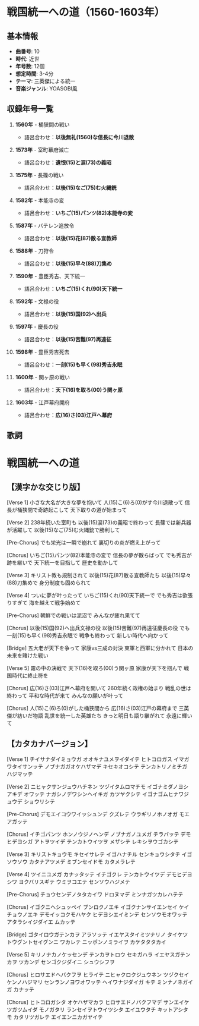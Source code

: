 # 戦国統一への道（1560-1603年）

## 基本情報
- **曲番号**: 10
- **時代**: 近世
- **年号数**: 12個
- **想定時間**: 3-4分
- **テーマ**: 三英傑による統一
- **音楽ジャンル**: YOASOBI風

## 収録年号一覧

1. **1560年** - 桶狭間の戦い
   - 語呂合わせ：**以後無礼(1560)な信長に今川退散**

2. **1573年** - 室町幕府滅亡
   - 語呂合わせ：**遺恨(15)と涙(73)の義昭**

3. **1575年** - 長篠の戦い
   - 語呂合わせ：**以後(15)なご(75)む火縄銃**

4. **1582年** - 本能寺の変
   - 語呂合わせ：**いちご(15)パンツ(82)本能寺の変**

5. **1587年** - バテレン追放令
   - 語呂合わせ：**以後(15)花(87)散る宣教師**

6. **1588年** - 刀狩令
   - 語呂合わせ：**以後(15)早々(88)刀集め**

7. **1590年** - 豊臣秀吉、天下統一
   - 語呂合わせ：**いちご(15)くれ(90)天下統一**

8. **1592年** - 文禄の役
   - 語呂合わせ：**以後(15)国(92)へ出兵**

9. **1597年** - 慶長の役
   - 語呂合わせ：**以後(15)苦難(97)再遠征**

10. **1598年** - 豊臣秀吉死去
    - 語呂合わせ：**一刻(15)も早く(98)秀吉永眠**

11. **1600年** - 関ヶ原の戦い
    - 語呂合わせ：**天下(16)を取ろ(00)う関ヶ原**

12. **1603年** - 江戸幕府開府
    - 語呂合わせ：**広(16)さ(03)江戸へ幕府**

## 歌詞

# 戦国統一への道

## 【漢字かな交じり版】

[Verse 1]
小さな大名が大きな夢を抱いて
人(15)こ(6)ろ(0)がす今川退散って
信長が桶狭間で奇跡起こして
天下取りの道が始まって

[Verse 2]
238年続いた室町も
以後(15)涙(73)の義昭で終わって
長篠では新兵器が活躍して
以後(15)なご(75)む火縄銃で勝利して

[Pre-Chorus]
でも栄光は一瞬で崩れて
裏切りの炎が燃え上がって

[Chorus]
いちご(15)パンツ(82)本能寺の変で
信長の夢が散らばって
でも秀吉が跡を継いで
天下統一を目指して
歴史を動かして

[Verse 3]
キリスト教も規制されて
以後(15)花(87)散る宣教師たち
以後(15)早々(88)刀集めで
身分制度も固められて

[Verse 4]
ついに夢が叶ったって
いちご(15)くれ(90)天下統一で
でも秀吉は欲張りすぎて
海を越えて戦争始めて

[Pre-Chorus]
朝鮮での戦いは泥沼で
みんなが疲れ果てて

[Chorus]
以後(15)国(92)へ出兵文禄の役
以後(15)苦難(97)再遠征慶長の役
でも一刻(15)も早く(98)秀吉永眠で
戦争も終わって
新しい時代へ向かって

[Bridge]
五大老が天下を争って
家康vs三成の対決
東軍と西軍に分かれて
日本の未来を賭けた戦い

[Verse 5]
霧の中の決戦で
天下(16)を取ろ(00)う関ヶ原
家康が天下を掴んで
戦国時代に終止符を

[Chorus]
広(16)さ(03)江戸へ幕府を開いて
260年続く政権の始まり
戦乱の世は終わって
平和な時代が来て
みんなの願いが叶って

[Chorus]
人(15)こ(6)ろ(0)がした桶狭間から
広(16)さ(03)江戸の幕府まで
三英傑が紡いだ物語
乱世を統一した英雄たち
きっと明日も語り継がれて
永遠に輝いて

## 【カタカナバージョン】

[Verse 1]
チイサナダイミョウガ オオキナユメヲイダイテ
ヒトコロガス イマガワタイサンッテ
ノブナガガオケハザマデ キセキオコシテ
テンカトリノミチガ ハジマッテ

[Verse 2]
ニヒャクサンジュウハチネン ツヅイタムロマチモ
イゴナミダノヨシアキデ オワッテ
ナガシノデワシンヘイキガ カツヤクシテ
イゴナゴムヒナワジュウデ ショウリシテ

[Pre-Chorus]
デモエイコウワイッシュンデ クズレテ
ウラギリノホノオガ モエアガッテ

[Chorus]
イチゴパンツ ホンノウジノヘンデ
ノブナガノユメガ チラバッテ
デモヒデヨシガ アトヲツイデ
テンカトウイツヲ メザシテ
レキシヲウゴカシテ

[Verse 3]
キリストキョウモ キセイサレテ
イゴハナチル センキョウシタチ
イゴソウソウ カタナアツメデ
ミブンセイドモ カタメラレテ

[Verse 4]
ツイニユメガ カナッタッテ
イチゴクレ テンカトウイツデ
デモヒデヨシワ ヨクバリスギテ
ウミヲコエテ センソウハジメテ

[Pre-Chorus]
チョウセンデノタタカイワ ドロヌマデ
ミンナガツカレハテテ

[Chorus]
イゴクニヘシュッペイ ブンロクノエキ
イゴクナンサイエンセイ ケイチョウノエキ
デモイッコクモハヤク ヒデヨシエイミンデ
センソウモオワッテ
アタラシイジダイエ ムカッテ

[Bridge]
ゴタイロウガテンカヲ アラソッテ
イエヤスタイミツナリノ タイケツ
トウグントセイグンニ ワカレテ
ニッポンノミライヲ カケタタタカイ

[Verse 5]
キリノナカノケッセンデ
テンカヲトロウ セキガハラ
イエヤスガテンカヲ ツカンデ
センゴクジダイニ シュウシフヲ

[Chorus]
ヒロサエドヘバクフヲ ヒライテ
ニヒャクロクジュウネン ツヅクセイケンノハジマリ
センランノヨワオワッテ
ヘイワナジダイガ キテ
ミンナノネガイガ カナッテ

[Chorus]
ヒトコロガシタ オケハザマカラ
ヒロサエドノバクフマデ
サンエイケツガツムイダ モノガタリ
ランセイヲトウイツシタ エイユウタチ
キットアシタモ カタリツガレテ
エイエンニカガヤイテ